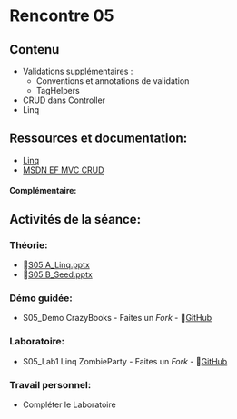 # Rencontre 05

## Contenu
- Validations supplémentaires :
  - Conventions et annotations de validation 
  - TagHelpers 
- CRUD dans Controller
- Linq

## Ressources et documentation: 
- [Linq](https://docs.microsoft.com/en-us/dotnet/csharp/programming-guide/concepts/linq/)
- [MSDN EF MVC CRUD](https://learn.microsoft.com/en-us/aspnet/core/data/ef-mvc/crud?view=aspnetcore-8.0)

#### Complémentaire:


## Activités de la séance: 
### Théorie:  
- 🔗[S05 A_Linq.pptx](https://cegepedouardmontpetit-my.sharepoint.com/:p:/r/personal/valerie_turgeon_cegepmontpetit_ca/Documents/420_3W6_SITE/E24_PowerPoints/S05A_Linq.pptx?d=w9255d975892143269d0197f225fb66e5&csf=1&web=1&e=1KeHdQ)
- 🔗[S05 B_Seed.pptx](https://cegepedouardmontpetit-my.sharepoint.com/:p:/r/personal/valerie_turgeon_cegepmontpetit_ca/Documents/420_3W6_SITE/E24_PowerPoints/S05B_Seed.pptx?d=w0d0c99dd6be145288951f22ecf680bea&csf=1&web=1&e=uOJddG)

### Démo guidée:
- S05_Demo CrazyBooks - Faites un *Fork* - 🔗[GitHub](https://github.com/ProgWebTransFC/A24_S05_Demo1)

### Laboratoire: 
- S05_Lab1 Linq ZombieParty - Faites un *Fork* - 🔗[GitHub](https://github.com/ProgWebTransFC/A24_S05_Lab1)

### Travail personnel: 
- Compléter le Laboratoire